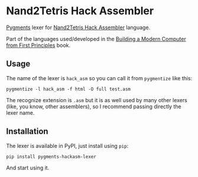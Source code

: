 # Nand2Tetris Hack Assembler

[Pygments](http://pygments.org/) lexer for [Nand2Tetris Hack Assembler](http://www.nand2tetris.org/chapters/chapter%2004.pdf) language.

Part of the languages used/developed in the [Building a Modern Computer from First Principles](http://www.nand2tetris.org/) book.

## Usage

The name of the lexer is `hack_asm` so you can call it from `pygmentize` like this:

```
pygmentize -l hack_asm -f html -O full test.asm 
```

The recognize extension is `.asm` but it is as well used by many other lexers (like, you know, other assemblers), so I recommend passing directly the lexer name.

## Installation

The lexer is available in PyPI, just install using `pip`:

```
pip install pygments-hackasm-lexer
```

And start using it.
